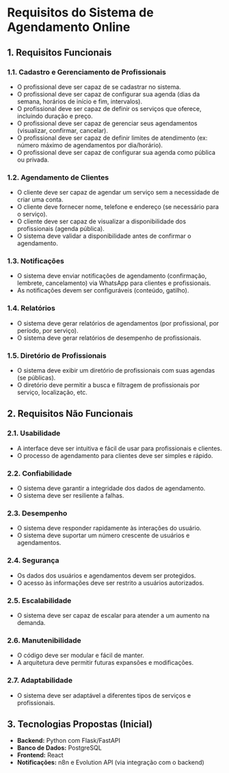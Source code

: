 
# Requisitos do Sistema de Agendamento Online

## 1. Requisitos Funcionais

### 1.1. Cadastro e Gerenciamento de Profissionais
- O profissional deve ser capaz de se cadastrar no sistema.
- O profissional deve ser capaz de configurar sua agenda (dias da semana, horários de início e fim, intervalos).
- O profissional deve ser capaz de definir os serviços que oferece, incluindo duração e preço.
- O profissional deve ser capaz de gerenciar seus agendamentos (visualizar, confirmar, cancelar).
- O profissional deve ser capaz de definir limites de atendimento (ex: número máximo de agendamentos por dia/horário).
- O profissional deve ser capaz de configurar sua agenda como pública ou privada.

### 1.2. Agendamento de Clientes
- O cliente deve ser capaz de agendar um serviço sem a necessidade de criar uma conta.
- O cliente deve fornecer nome, telefone e endereço (se necessário para o serviço).
- O cliente deve ser capaz de visualizar a disponibilidade dos profissionais (agenda pública).
- O sistema deve validar a disponibilidade antes de confirmar o agendamento.

### 1.3. Notificações
- O sistema deve enviar notificações de agendamento (confirmação, lembrete, cancelamento) via WhatsApp para clientes e profissionais.
- As notificações devem ser configuráveis (conteúdo, gatilho).

### 1.4. Relatórios
- O sistema deve gerar relatórios de agendamentos (por profissional, por período, por serviço).
- O sistema deve gerar relatórios de desempenho de profissionais.

### 1.5. Diretório de Profissionais
- O sistema deve exibir um diretório de profissionais com suas agendas (se públicas).
- O diretório deve permitir a busca e filtragem de profissionais por serviço, localização, etc.

## 2. Requisitos Não Funcionais

### 2.1. Usabilidade
- A interface deve ser intuitiva e fácil de usar para profissionais e clientes.
- O processo de agendamento para clientes deve ser simples e rápido.

### 2.2. Confiabilidade
- O sistema deve garantir a integridade dos dados de agendamento.
- O sistema deve ser resiliente a falhas.

### 2.3. Desempenho
- O sistema deve responder rapidamente às interações do usuário.
- O sistema deve suportar um número crescente de usuários e agendamentos.

### 2.4. Segurança
- Os dados dos usuários e agendamentos devem ser protegidos.
- O acesso às informações deve ser restrito a usuários autorizados.

### 2.5. Escalabilidade
- O sistema deve ser capaz de escalar para atender a um aumento na demanda.

### 2.6. Manutenibilidade
- O código deve ser modular e fácil de manter.
- A arquitetura deve permitir futuras expansões e modificações.

### 2.7. Adaptabilidade
- O sistema deve ser adaptável a diferentes tipos de serviços e profissionais.

## 3. Tecnologias Propostas (Inicial)
- **Backend:** Python com Flask/FastAPI
- **Banco de Dados:** PostgreSQL
- **Frontend:** React
- **Notificações:** n8n e Evolution API (via integração com o backend)


